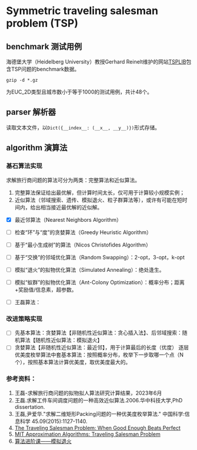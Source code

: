 # Symmetric traveling salesman problem (TSP)

## benchmark 测试用例

海德堡大学（Heidelberg University）教授Gerhard
Reinelt维护的网站[TSPLIB](http://comopt.ifi.uni-heidelberg.de/software/TSPLIB95/)包含TSP问题的benchmark数据。

```commandline
gzip -d *.gz
```

为EUC_2D类型且城市数小于等于1000的测试用例，共计48个。

## parser 解析器

读取文本文件，以`Dict({__index__: (__x__, __y__)})`形式存储。

## algorithm 演算法

### 基石算法实现

求解旅行商问题的算法可分为两类：完整算法和近似算法。
1. 完整算法保证给出最优解，但计算时间太长，仅可用于计算较小规模实例；
2. 近似算法（邻域搜索、遗传、模拟退火、粒子群算法等），或许有可能在短时间内，给出相当接近最优解的近似解。

- [x] 最近邻算法（Nearest Neighbors Algorithm）

- [ ] 检查“环”与“度”的贪婪算法（Greedy Heuristic Algorithm）

- [ ] 基于“最小生成树”的算法（Nicos Christofides Algorithm）

- [ ] 基于“交换”的邻域优化算法（Random Swapping）：2-opt，3-opt，k-opt

- [ ] 模拟“退火”的拟物优化算法（Simulated Annealing）：绝处逢生。

- [ ] 模拟“蚁群”的拟物优化算法（Ant-Colony Optimization）：概率分布；距离+奖励值/信息素，超参数。

- [ ] 王磊算法：

### 改进策略实现

- [ ] 先基本算法：贪婪算法【非随机性近似算法：贪心插入法】、后邻域搜索：随机算法【随机性近似算法：模拟退火】
- [ ] 贪婪算法【非随机性近似算法：最近邻】，用于计算最后的长度（优度）
 逐层优美度枚举算法中套基本算法：按照概率分布，枚举下一步取哪一个点（N个），按照基本算法计算优美度，取优美度最大的。

### 参考资料：

1. 王磊-求解旅行商问题的拟物拟人算法研究计算结果，2023年6月
2. 王磊.求解工件车间调度问题的一种高效近似算法.2006.华中科技大学,PhD dissertation.
3. 王磊,尹爱华."求解二维矩形Packing问题的一种优美度枚举算法." 中国科学:信息科学 45.09(2015):1127-1140.
4. [The Traveling Salesman Problem: When Good Enough Beats Perfect](https://youtu.be/GiDsjIBOVoA)
5. [MIT Approximation Algorithms: Traveling Salesman Problem](https://youtu.be/zM5MW5NKZJg)
6. [算法进阶课——模拟退火](https://www.acwing.com/activity/content/32/)